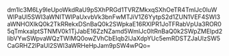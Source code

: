 dm1lc3M6Ly9leUpoWkdRaU9pSXhPRGd1TVRZMkxqSXhOeTR4TmlJc0luWWlPaUl5SWl3aWNITWlPaUxvbVk3bnFwMTJiV1Z6YytpS2d1ZUN1VEF4SWl3aWNHOXlkQ0k2TkRRekxDSnBaQ0k2SWpkaE16RXlPR1JoTFRabVpUa3ROR05qTmkxalptSTNMV0k1TjJabE16ZzNZamd5WmlJc0ltRnBaQ0k2SWpZMElpd2libVYwSWpvaWQzTWlMQ0owZVhCbElqb2lJaXdpYUc5emRDSTZJaUlzSW5CaGRHZ2lPaUl2SWl3aWRHeHpJam9pSW4wPQo=